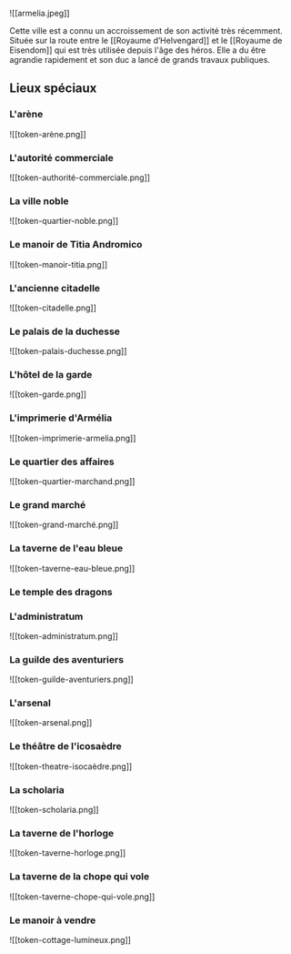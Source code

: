 

![[armelia.jpeg]]

Cette ville est a connu un accroissement de son activité très récemment. Située sur la route entre le [[Royaume d’Helvengard]] et le [[Royaume de Eisendom]] qui est très utilisée depuis l'âge des héros. Elle a du être agrandie rapidement et son duc a lancé de grands travaux publiques.

## Lieux spéciaux

### L'arène
![[token-arène.png]]

### L'autorité commerciale
![[token-authorité-commerciale.png]]

###  La ville noble
![[token-quartier-noble.png]]

### Le manoir de Titia Andromico
![[token-manoir-titia.png]]

### L'ancienne citadelle
![[token-citadelle.png]]

### Le palais de la duchesse
![[token-palais-duchesse.png]]

### L'hôtel de la garde
![[token-garde.png]]

### L'imprimerie d'Armélia
![[token-imprimerie-armelia.png]]

### Le quartier des affaires
![[token-quartier-marchand.png]]

### Le grand marché
![[token-grand-marché.png]]

### La taverne de l'eau bleue
![[token-taverne-eau-bleue.png]]

### Le temple des dragons


### L'administratum
![[token-administratum.png]]

### La guilde des aventuriers
![[token-guilde-aventuriers.png]]

### L'arsenal
![[token-arsenal.png]]

### Le théâtre de l'icosaèdre
![[token-theatre-isocaèdre.png]]

### La scholaria
![[token-scholaria.png]]

### La taverne de l'horloge
![[token-taverne-horloge.png]]

### La taverne de la chope qui vole
![[token-taverne-chope-qui-vole.png]]

### Le manoir à vendre
![[token-cottage-lumineux.png]]

### 